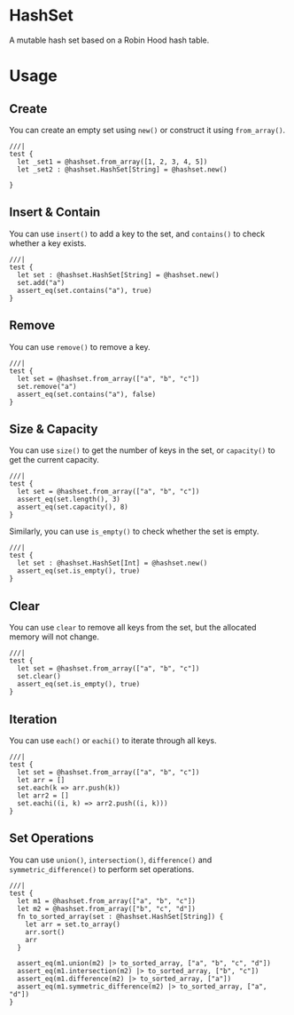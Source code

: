 # HashSet

A mutable hash set based on a Robin Hood hash table.

# Usage

## Create

You can create an empty set using `new()` or construct it using `from_array()`.

```moonbit
///|
test {
  let _set1 = @hashset.from_array([1, 2, 3, 4, 5])
  let _set2 : @hashset.HashSet[String] = @hashset.new()

}
```

## Insert & Contain

You can use `insert()` to add a key to the set, and `contains()` to check whether a key exists.

```moonbit
///|
test {
  let set : @hashset.HashSet[String] = @hashset.new()
  set.add("a")
  assert_eq(set.contains("a"), true)
}
```

## Remove

You can use `remove()` to remove a key.

```moonbit
///|
test {
  let set = @hashset.from_array(["a", "b", "c"])
  set.remove("a")
  assert_eq(set.contains("a"), false)
}
```

## Size & Capacity

You can use `size()` to get the number of keys in the set, or `capacity()` to get the current capacity.

```moonbit
///|
test {
  let set = @hashset.from_array(["a", "b", "c"])
  assert_eq(set.length(), 3)
  assert_eq(set.capacity(), 8)
}
```

Similarly, you can use `is_empty()` to check whether the set is empty.

```moonbit
///|
test {
  let set : @hashset.HashSet[Int] = @hashset.new()
  assert_eq(set.is_empty(), true)
}
```

## Clear

You can use `clear` to remove all keys from the set, but the allocated memory will not change.

```moonbit
///|
test {
  let set = @hashset.from_array(["a", "b", "c"])
  set.clear()
  assert_eq(set.is_empty(), true)
}
```

## Iteration

You can use `each()` or `eachi()` to iterate through all keys.

```moonbit
///|
test {
  let set = @hashset.from_array(["a", "b", "c"])
  let arr = []
  set.each(k => arr.push(k))
  let arr2 = []
  set.eachi((i, k) => arr2.push((i, k)))
}
```

## Set Operations

You can use `union()`, `intersection()`, `difference()` and `symmetric_difference()` to perform set operations.

```moonbit
///|
test {
  let m1 = @hashset.from_array(["a", "b", "c"])
  let m2 = @hashset.from_array(["b", "c", "d"])
  fn to_sorted_array(set : @hashset.HashSet[String]) {
    let arr = set.to_array()
    arr.sort()
    arr
  }

  assert_eq(m1.union(m2) |> to_sorted_array, ["a", "b", "c", "d"])
  assert_eq(m1.intersection(m2) |> to_sorted_array, ["b", "c"])
  assert_eq(m1.difference(m2) |> to_sorted_array, ["a"])
  assert_eq(m1.symmetric_difference(m2) |> to_sorted_array, ["a", "d"])
}
```

